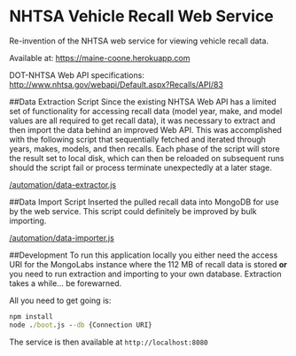 # NHTSA Vehicle Recall Web Service
Re-invention of the NHTSA web service for viewing vehicle recall data.

Available at: https://maine-coone.herokuapp.com

DOT-NHTSA Web API specifications: http://www.nhtsa.gov/webapi/Default.aspx?Recalls/API/83

##Data Extraction Script
Since the existing NHTSA Web API has a limited set of functionality for accessing recall data (model year, make, and model values are all required to get recall data), it was necessary to extract and then import the data behind an improved Web API. This was accomplished with the following script that sequentially fetched and iterated through years, makes, models, and then recalls. Each phase of the script will store the result set to local disk, which can then be reloaded on subsequent runs should the script fail or process terminate unexpectedly at a later stage.

[/automation/data-extractor.js](https://github.com/justinsa/maine-coone/blob/master/automation/data-extractor.js)

##Data Import Script
Inserted the pulled recall data into MongoDB for use by the web service. This script could definitely be improved by bulk importing.

[/automation/data-importer.js](https://github.com/justinsa/maine-coone/blob/master/automation/data-importer.js)

##Development
To run this application locally you either need the access URI for the MongoLabs instance where the 112 MB of recall data is stored **or** you need to run extraction and importing to your own database. Extraction takes a while... be forewarned.

All you need to get going is:

  ```cmd
  npm install
  node ./boot.js --db {Connection URI}
  ```

The service is then available at ```http://localhost:8080```